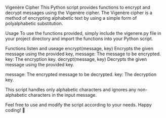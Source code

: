 
Vigenère Cipher
This Python script provides functions to encrypt and decrypt messages using the Vigenère cipher. The Vigenère cipher is a method of encrypting alphabetic text by using a simple form of polyalphabetic substitution.

Usage
To use the functions provided, simply include the vigenere.py file in your project directory and import the functions into your Python script.

Functions listen and useage
encrypt(message, key)
Encrypts the given message using the provided key,
message: The message to be encrypted.
key: The encryption key.
decrypt(message, key)
Decrypts the given message using the provided key.

message: The encrypted message to be decrypted.
key: The decryption key.


This script handles only alphabetic characters and ignores any non-alphabetic characters in the input message.

Feel free to use and modify the script according to your needs. Happy coding! 🚀
